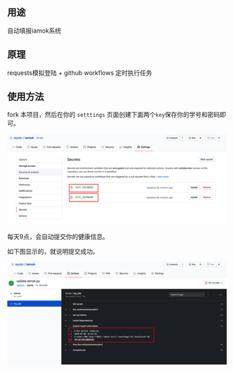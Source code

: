 ## 用途

自动填报iamok系统

## 原理

requests模拟登陆 + github workflows 定时执行任务

## 使用方法

fork 本项目，然后在你的 `setttings` 页面创建下面两个`key`保存你的学号和密码即可。

![](assets/iShot2020-07-0623.39.33.png)

每天9点，会自动提交你的健康信息。

如下图显示的，就说明提交成功。

![image-20200707003359378](assets/image-20200707003359378.png)